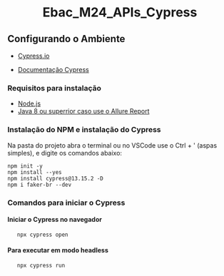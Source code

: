 <h1 align="center">Ebac_M24_APIs_Cypress</h1>

## Configurando o Ambiente

- [Cypress.io](http://www.cypress.io)

- [Documentação Cypress](https://docs.cypress.io/guides/overview/why-cypress.html)

### Requisitos para instalação

- [Node.js](https://nodejs.org/en/)
- [Java 8 ou superrior caso use o Allure Report](https://javadl.oracle.com/webapps/download/AutoDL?BundleId=244036_89d678f2be164786b292527658ca1605)

### Instalação do NPM e instalação do Cypress

Na pasta do projeto abra o terminal ou no VSCode use o Ctrl + ' (aspas simples), e digite os comandos abaixo:

```shell
npm init -y
npm install --yes
npm install cypress@13.15.2 -D
npm i faker-br --dev
```

### Comandos para iniciar o Cypress

#### Iniciar o Cypress no navegador

```shell
   npx cypress open
```

#### Para executar em modo headless

```shell
   npx cypress run
```

